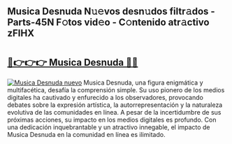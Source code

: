 ## Musica Desnuda N𝚞𝚎vos desn𝚞dos filtr𝚊dos - Parts-45N F𝚘tos vid𝚎o - C𝚘ntenido atr𝚊ctivo zFIHX

# <h2><a href="http://mbcu0d.tromn.icu/?c=Musica+Desnuda">🔗👉👉👉 Musica Desnuda 🔗🔗</a></h2>

[![Musica Desnuda nuevo](https://i.imgur.com/pEAQMta.gif)](http://mbcu0d.tromn.icu/?c=Musica+Desnuda)
Musica Desnuda, una figura enigmática y multifacética, desafía la comprensión simple. Su uso pionero de los medios digitales ha cautivado y enfurecido a los observadores, provocando debates sobre la expresión artística, la autorrepresentación y la naturaleza evolutiva de las comunidades en línea. A pesar de la incertidumbre de sus próximas acciones, su impacto en los medios digitales es profundo. Con una dedicación inquebrantable y un atractivo innegable, el impacto de Musica Desnuda en la comunidad en línea es ilimitado.
